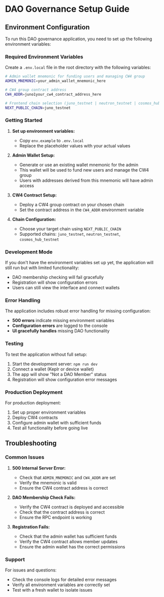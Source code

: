 # DAO Governance Setup Guide

## Environment Configuration

To run this DAO governance application, you need to set up the following environment variables:

### Required Environment Variables

Create a `.env.local` file in the root directory with the following variables:

```bash
# Admin wallet mnemonic for funding users and managing CW4 group
ADMIN_MNEMONIC=your_admin_wallet_mnemonic_here

# CW4 group contract address
CW4_ADDR=juno1your_cw4_contract_address_here

# Frontend chain selection (juno_testnet | neutron_testnet | cosmos_hub_testnet)
NEXT_PUBLIC_CHAIN=juno_testnet
```

### Getting Started

1. **Set up environment variables:**
   - Copy `env.example` to `.env.local`
   - Replace the placeholder values with your actual values

2. **Admin Wallet Setup:**
   - Generate or use an existing wallet mnemonic for the admin
   - This wallet will be used to fund new users and manage the CW4 group
   - Users with addresses derived from this mnemonic will have admin access

3. **CW4 Contract Setup:**
   - Deploy a CW4 group contract on your chosen chain
   - Set the contract address in the `CW4_ADDR` environment variable

4. **Chain Configuration:**
   - Choose your target chain using `NEXT_PUBLIC_CHAIN`
   - Supported chains: `juno_testnet`, `neutron_testnet`, `cosmos_hub_testnet`

### Development Mode

If you don't have the environment variables set up yet, the application will still run but with limited functionality:

- DAO membership checking will fail gracefully
- Registration will show configuration errors
- Users can still view the interface and connect wallets

### Error Handling

The application includes robust error handling for missing configuration:

- **500 errors** indicate missing environment variables
- **Configuration errors** are logged to the console
- **UI gracefully handles** missing DAO functionality

### Testing

To test the application without full setup:

1. Start the development server: `npm run dev`
2. Connect a wallet (Keplr or device wallet)
3. The app will show "Not a DAO Member" status
4. Registration will show configuration error messages

### Production Deployment

For production deployment:

1. Set up proper environment variables
2. Deploy CW4 contracts
3. Configure admin wallet with sufficient funds
4. Test all functionality before going live

## Troubleshooting

### Common Issues

1. **500 Internal Server Error:**
   - Check that `ADMIN_MNEMONIC` and `CW4_ADDR` are set
   - Verify the mnemonic is valid
   - Ensure the CW4 contract address is correct

2. **DAO Membership Check Fails:**
   - Verify the CW4 contract is deployed and accessible
   - Check that the contract address is correct
   - Ensure the RPC endpoint is working

3. **Registration Fails:**
   - Check that the admin wallet has sufficient funds
   - Verify the CW4 contract allows member updates
   - Ensure the admin wallet has the correct permissions

### Support

For issues and questions:

- Check the console logs for detailed error messages
- Verify all environment variables are correctly set
- Test with a fresh wallet to isolate issues
